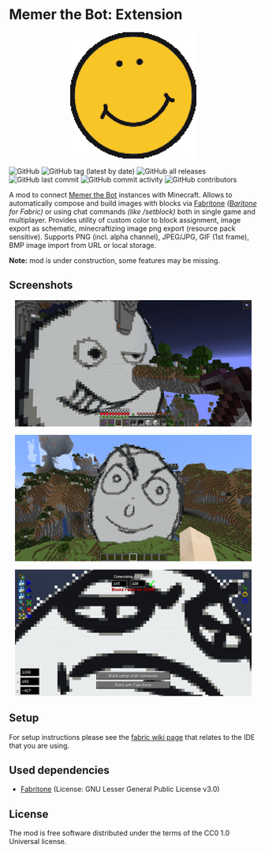 # Memer the Bot: Extension

<p align="center"><img height="256" width="256" src="https://github.com/hiddenalt/memer-the-bot-extension/blob/master/logo.png?raw=true"></p>

![GitHub](https://img.shields.io/github/license/hiddenalt/memer-the-bot-extension)
![GitHub tag (latest by date)](https://img.shields.io/github/v/tag/hiddenalt/memer-the-bot-extension)
![GitHub all releases](https://img.shields.io/github/downloads/hiddenalt/memer-the-bot-extension/total)
![GitHub last commit](https://img.shields.io/github/last-commit/hiddenalt/memer-the-bot-extension)
![GitHub commit activity](https://img.shields.io/github/commit-activity/m/hiddenalt/memer-the-bot-extension)
![GitHub contributors](https://img.shields.io/github/contributors-anon/hiddenalt/memer-the-bot-extension)


A mod to connect [Memer the Bot](https://github.com/hiddenalt/memer-the-bot) instances with Minecraft. Allows to automatically compose
and build images with blocks via [Fabritone](https://gitlab.com/CDAGaming/fabritone) *([Baritone](https://github.com/cabaletta/baritone) for Fabric)* or using chat commands *(like /setblock)* both in single game and multiplayer. Provides utility of 
custom color to block assignment, image export as schematic, minecraftizing image png export (resource pack sensitive). Supports PNG (incl. alpha channel), JPEG/JPG, GIF (1st frame), BMP image import from URL or local storage. 

**Note:** mod is under construction, some features may be missing.

## Screenshots

<p align="center"><img height="256" width="480" src="https://github.com/hiddenalt/memer-the-bot-extension/blob/master/screenshot-1.png?raw=true"></p>
<p align="center"><img height="256" width="480" src="https://github.com/hiddenalt/memer-the-bot-extension/blob/master/screenshot-2.png?raw=true"></p>
<p align="center"><img height="256" width="480" src="https://github.com/hiddenalt/memer-the-bot-extension/blob/master/screenshot-3.png?raw=true"></p>

## Setup

For setup instructions please see the [fabric wiki page](https://fabricmc.net/wiki/tutorial:setup) that relates to the IDE that you are using.

## Used dependencies
- [Fabritone](https://gitlab.com/CDAGaming/fabritone) (License: GNU Lesser General Public License v3.0)

## License

The mod is free software distributed under the terms of the CC0 1.0 Universal license.